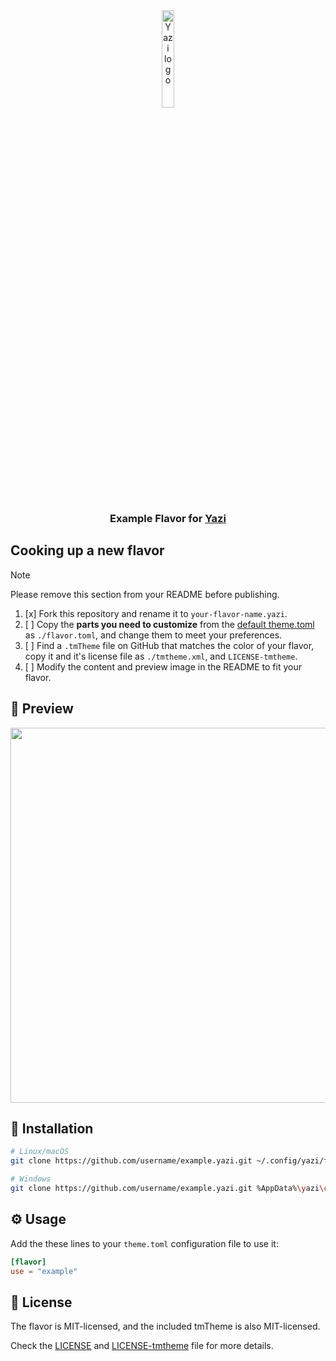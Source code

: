 <div align="center">
  <img src="https://github.com/sxyazi/yazi/blob/main/assets/logo.png?raw=true" alt="Yazi logo" width="20%">
</div>

<h3 align="center">
	Example Flavor for <a href="https://github.com/sxyazi/yazi">Yazi</a>
</h3>

## Cooking up a new flavor

> [!NOTE]
> Please remove this section from your README before publishing.

1. [x] Fork this repository and rename it to `your-flavor-name.yazi`.
2. [ ] Copy the **parts you need to customize** from the [default theme.toml](https://github.com/sxyazi/yazi/blob/main/yazi-config/preset/theme.toml) as `./flavor.toml`, and change them to meet your preferences.
3. [ ] Find a `.tmTheme` file on GitHub that matches the color of your flavor, copy it and it's license file as `./tmtheme.xml`, and `LICENSE-tmtheme`.
4. [ ] Modify the content and preview image in the README to fit your flavor.

## 👀 Preview

<img src="preview.png" width="600" />

## 🎨 Installation

<!-- Please replace "username/example.yazi" with your repository name. -->

```bash
# Linux/macOS
git clone https://github.com/username/example.yazi.git ~/.config/yazi/flavors/example.yazi

# Windows
git clone https://github.com/username/example.yazi.git %AppData%\yazi\config\flavors\example.yazi
```

## ⚙️ Usage

Add the these lines to your `theme.toml` configuration file to use it:

<!-- Please replace "example" with your flavor name. -->

```toml
[flavor]
use = "example"
```

## 📜 License

The flavor is MIT-licensed, and the included tmTheme is also MIT-licensed.

Check the [LICENSE](LICENSE) and [LICENSE-tmtheme](LICENSE-tmtheme) file for more details.
